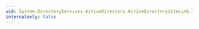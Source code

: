 ```yaml
---
uid: System.DirectoryServices.ActiveDirectory.ActiveDirectorySiteLink.TransportType
internalonly: False
---
```

